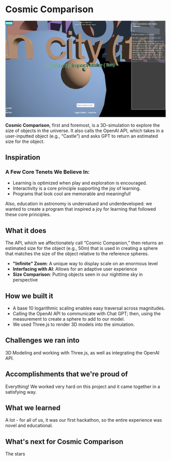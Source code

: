 # Cosmic Comparison

![Alt text](/Cosmic%20Comparison.png)

**Cosmic Comparison**, first and foremost, is a 3D-simulation to explore the size of objects in the universe. It also calls the OpenAI API, which takes in a user-inputted object (e.g., “Castle”) and asks GPT to return an estimated size for the object. 

## Inspiration


### A Few Core Tenets We Believe In:

- Learning is optimized when play and exploration is encouraged.
- Interactivity is a core principle supporting the joy of learning.
- Programs that look cool are memorable and meaningful!

Also, education in astronomy is undervalued and underdeveloped: we wanted to create a program that inspired a joy for learning that followed these core principles.

## What it does

The API, which we affectionately call “Cosmic Companion,” then returns an estimated size for the object (e.g., 50m) that is used in creating a sphere that matches the size of the object relative to the reference spheres.

- **"Infinite" Zoom**: A unique way to display scale on an enormous level
- **Interfacing with AI**: Allows for an adaptive user experience
- **Size Comparison**: Putting objects seen in our nighttime sky in perspective

## How we built it

- A base 10 logarithmic scaling enables easy traversal across magnitudes.
- Calling the OpenAI API to communicate with Chat GPT; then, using the measurement to create a sphere to add to our model.
- We used Three.js to render 3D models into the simulation.

## Challenges we ran into

3D Modeling and working with Three.js, as well as integrating the OpenAI API.

## Accomplishments that we're proud of

Everything! We worked very hard on this project and it came together in a satisfying way.

## What we learned

A lot - for all of us, it was our first hackathon, so the entire experience was novel and educational.

## What's next for Cosmic Comparison

The stars
